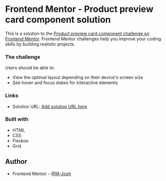 # Frontend Mentor - Product preview card component solution

This is a solution to the [Product preview card component challenge on Frontend Mentor](https://www.frontendmentor.io/challenges/product-preview-card-component-GO7UmttRfa). Frontend Mentor challenges help you improve your coding skills by building realistic projects.

### The challenge

Users should be able to:

- View the optimal layout depending on their device's screen size
- See hover and focus states for interactive elements

### Links

- Solution URL: [Add solution URL here](https://www.frontendmentor.io/challenges/product-preview-card-component-GO7UmttRfa)

### Built with

- HTML
- CSS
- Flexbox
- Grid

## Author

- Frontend Mentor - [@M-Josh](https://www.frontendmentor.io/profile/M-Josh)
